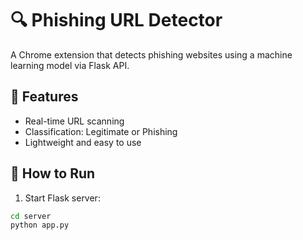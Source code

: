 # 🔍 Phishing URL Detector

A Chrome extension that detects phishing websites using a machine learning model via Flask API.

## 🔧 Features
- Real-time URL scanning
- Classification: Legitimate or Phishing
- Lightweight and easy to use

## 🚀 How to Run
1. Start Flask server:
```bash
cd server
python app.py
